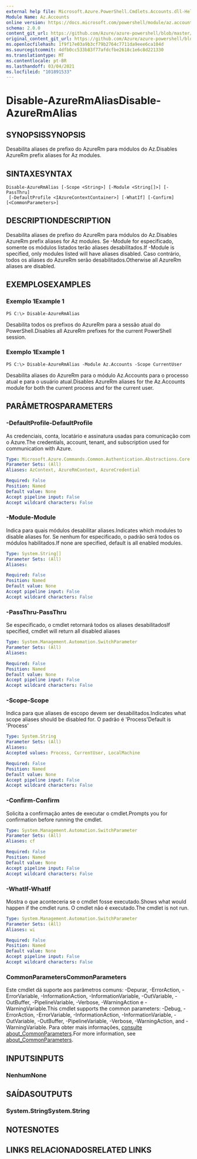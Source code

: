 ```yaml
---
external help file: Microsoft.Azure.PowerShell.Cmdlets.Accounts.dll-Help.xml
Module Name: Az.Accounts
online version: https://docs.microsoft.com/powershell/module/az.accounts/disable-azurermalias
schema: 2.0.0
content_git_url: https://github.com/Azure/azure-powershell/blob/master/src/Accounts/Accounts/help/Disable-AzureRmAlias.md
original_content_git_url: https://github.com/Azure/azure-powershell/blob/master/src/Accounts/Accounts/help/Disable-AzureRmAlias.md
ms.openlocfilehash: 1f9f17e03a9b3cf79b2764c7711da9eee6ca104d
ms.sourcegitcommit: 4dfb0cc533b83f77afdcfbe2618c1e6c8d221330
ms.translationtype: MT
ms.contentlocale: pt-BR
ms.lasthandoff: 03/04/2021
ms.locfileid: "101891533"
---
```

# <span data-ttu-id="06b83-101">Disable-AzureRmAlias</span><span class="sxs-lookup"><span data-stu-id="06b83-101">Disable-AzureRmAlias</span></span>

## <span data-ttu-id="06b83-102">SYNOPSIS</span><span class="sxs-lookup"><span data-stu-id="06b83-102">SYNOPSIS</span></span>
<span data-ttu-id="06b83-103">Desabilita aliases de prefixo do AzureRm para módulos do Az.</span><span class="sxs-lookup"><span data-stu-id="06b83-103">Disables AzureRm prefix aliases for Az modules.</span></span>

## <span data-ttu-id="06b83-104">SINTAXE</span><span class="sxs-lookup"><span data-stu-id="06b83-104">SYNTAX</span></span>

```
Disable-AzureRmAlias [-Scope <String>] [-Module <String[]>] [-PassThru]
 [-DefaultProfile <IAzureContextContainer>] [-WhatIf] [-Confirm] [<CommonParameters>]
```

## <span data-ttu-id="06b83-105">DESCRIPTION</span><span class="sxs-lookup"><span data-stu-id="06b83-105">DESCRIPTION</span></span>
<span data-ttu-id="06b83-106">Desabilita aliases de prefixo do AzureRm para módulos do Az.</span><span class="sxs-lookup"><span data-stu-id="06b83-106">Disables AzureRm prefix aliases for Az modules.</span></span> <span data-ttu-id="06b83-107">Se -Module for especificado, somente os módulos listados terão aliases desabilitados.</span><span class="sxs-lookup"><span data-stu-id="06b83-107">If -Module is specified, only modules listed will have aliases disabled.</span></span> <span data-ttu-id="06b83-108">Caso contrário, todos os aliases do AzureRm serão desabilitados.</span><span class="sxs-lookup"><span data-stu-id="06b83-108">Otherwise all AzureRm aliases are disabled.</span></span>

## <span data-ttu-id="06b83-109">EXEMPLOS</span><span class="sxs-lookup"><span data-stu-id="06b83-109">EXAMPLES</span></span>

### <span data-ttu-id="06b83-110">Exemplo 1</span><span class="sxs-lookup"><span data-stu-id="06b83-110">Example 1</span></span>
```
PS C:\> Disable-AzureRmAlias
```

<span data-ttu-id="06b83-111">Desabilita todos os prefixos do AzureRm para a sessão atual do PowerShell.</span><span class="sxs-lookup"><span data-stu-id="06b83-111">Disables all AzureRm prefixes for the current PowerShell session.</span></span>

### <span data-ttu-id="06b83-112">Exemplo 1</span><span class="sxs-lookup"><span data-stu-id="06b83-112">Example 1</span></span>
```
PS C:\> Disable-AzureRmAlias -Module Az.Accounts -Scope CurrentUser
```

<span data-ttu-id="06b83-113">Desabilita aliases do AzureRm para o módulo Az.Accounts para o processo atual e para o usuário atual.</span><span class="sxs-lookup"><span data-stu-id="06b83-113">Disables AzureRm aliases for the Az.Accounts module for both the current process and for the current user.</span></span>

## <span data-ttu-id="06b83-114">PARÂMETROS</span><span class="sxs-lookup"><span data-stu-id="06b83-114">PARAMETERS</span></span>

### <span data-ttu-id="06b83-115">-DefaultProfile</span><span class="sxs-lookup"><span data-stu-id="06b83-115">-DefaultProfile</span></span>
<span data-ttu-id="06b83-116">As credenciais, conta, locatário e assinatura usadas para comunicação com o Azure.</span><span class="sxs-lookup"><span data-stu-id="06b83-116">The credentials, account, tenant, and subscription used for communication with Azure.</span></span>

```yaml
Type: Microsoft.Azure.Commands.Common.Authentication.Abstractions.Core.IAzureContextContainer
Parameter Sets: (All)
Aliases: AzContext, AzureRmContext, AzureCredential

Required: False
Position: Named
Default value: None
Accept pipeline input: False
Accept wildcard characters: False
```

### <span data-ttu-id="06b83-117">-Module</span><span class="sxs-lookup"><span data-stu-id="06b83-117">-Module</span></span>
<span data-ttu-id="06b83-118">Indica para quais módulos desabilitar aliases.</span><span class="sxs-lookup"><span data-stu-id="06b83-118">Indicates which modules to disable aliases for.</span></span>
<span data-ttu-id="06b83-119">Se nenhum for especificado, o padrão será todos os módulos habilitados.</span><span class="sxs-lookup"><span data-stu-id="06b83-119">If none are specified, default is all enabled modules.</span></span>

```yaml
Type: System.String[]
Parameter Sets: (All)
Aliases:

Required: False
Position: Named
Default value: None
Accept pipeline input: False
Accept wildcard characters: False
```

### <span data-ttu-id="06b83-120">-PassThru</span><span class="sxs-lookup"><span data-stu-id="06b83-120">-PassThru</span></span>
<span data-ttu-id="06b83-121">Se especificado, o cmdlet retornará todos os aliases desabilitados</span><span class="sxs-lookup"><span data-stu-id="06b83-121">If specified, cmdlet will return all disabled aliases</span></span>

```yaml
Type: System.Management.Automation.SwitchParameter
Parameter Sets: (All)
Aliases:

Required: False
Position: Named
Default value: None
Accept pipeline input: False
Accept wildcard characters: False
```

### <span data-ttu-id="06b83-122">-Scope</span><span class="sxs-lookup"><span data-stu-id="06b83-122">-Scope</span></span>
<span data-ttu-id="06b83-123">Indica para que aliases de escopo devem ser desabilitados.</span><span class="sxs-lookup"><span data-stu-id="06b83-123">Indicates what scope aliases should be disabled for.</span></span> <span data-ttu-id="06b83-124">O padrão é 'Process'</span><span class="sxs-lookup"><span data-stu-id="06b83-124">Default is 'Process'</span></span>

```yaml
Type: System.String
Parameter Sets: (All)
Aliases:
Accepted values: Process, CurrentUser, LocalMachine

Required: False
Position: Named
Default value: None
Accept pipeline input: False
Accept wildcard characters: False
```

### <span data-ttu-id="06b83-125">-Confirm</span><span class="sxs-lookup"><span data-stu-id="06b83-125">-Confirm</span></span>
<span data-ttu-id="06b83-126">Solicita a confirmação antes de executar o cmdlet.</span><span class="sxs-lookup"><span data-stu-id="06b83-126">Prompts you for confirmation before running the cmdlet.</span></span>

```yaml
Type: System.Management.Automation.SwitchParameter
Parameter Sets: (All)
Aliases: cf

Required: False
Position: Named
Default value: None
Accept pipeline input: False
Accept wildcard characters: False
```

### <span data-ttu-id="06b83-127">-WhatIf</span><span class="sxs-lookup"><span data-stu-id="06b83-127">-WhatIf</span></span>
<span data-ttu-id="06b83-128">Mostra o que aconteceria se o cmdlet fosse executado.</span><span class="sxs-lookup"><span data-stu-id="06b83-128">Shows what would happen if the cmdlet runs.</span></span>
<span data-ttu-id="06b83-129">O cmdlet não é executado.</span><span class="sxs-lookup"><span data-stu-id="06b83-129">The cmdlet is not run.</span></span>

```yaml
Type: System.Management.Automation.SwitchParameter
Parameter Sets: (All)
Aliases: wi

Required: False
Position: Named
Default value: None
Accept pipeline input: False
Accept wildcard characters: False
```

### <span data-ttu-id="06b83-130">CommonParameters</span><span class="sxs-lookup"><span data-stu-id="06b83-130">CommonParameters</span></span>
<span data-ttu-id="06b83-131">Este cmdlet dá suporte aos parâmetros comuns: -Depurar, -ErrorAction, -ErrorVariable, -InformationAction, -InformationVariable, -OutVariable, -OutBuffer, -PipelineVariable, -Verbose, -WarningAction e -WarningVariable.</span><span class="sxs-lookup"><span data-stu-id="06b83-131">This cmdlet supports the common parameters: -Debug, -ErrorAction, -ErrorVariable, -InformationAction, -InformationVariable, -OutVariable, -OutBuffer, -PipelineVariable, -Verbose, -WarningAction, and -WarningVariable.</span></span> <span data-ttu-id="06b83-132">Para obter mais informações, [consulte about_CommonParameters](http://go.microsoft.com/fwlink/?LinkID=113216).</span><span class="sxs-lookup"><span data-stu-id="06b83-132">For more information, see [about_CommonParameters](http://go.microsoft.com/fwlink/?LinkID=113216).</span></span>

## <span data-ttu-id="06b83-133">INPUTS</span><span class="sxs-lookup"><span data-stu-id="06b83-133">INPUTS</span></span>

### <span data-ttu-id="06b83-134">Nenhum</span><span class="sxs-lookup"><span data-stu-id="06b83-134">None</span></span>

## <span data-ttu-id="06b83-135">SAÍDAS</span><span class="sxs-lookup"><span data-stu-id="06b83-135">OUTPUTS</span></span>

### <span data-ttu-id="06b83-136">System.String</span><span class="sxs-lookup"><span data-stu-id="06b83-136">System.String</span></span>

## <span data-ttu-id="06b83-137">NOTES</span><span class="sxs-lookup"><span data-stu-id="06b83-137">NOTES</span></span>

## <span data-ttu-id="06b83-138">LINKS RELACIONADOS</span><span class="sxs-lookup"><span data-stu-id="06b83-138">RELATED LINKS</span></span>
